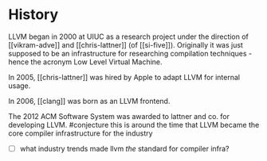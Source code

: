 # History
LLVM began in 2000 at UIUC as a research project under the direction of [[vikram-adve]] and [[chris-lattner]] (of [[si-five]]). Originally it was just supposed to be an infrastructure for researching compilation techniques - hence the acronym Low Level Virtual Machine.

In 2005, [[chris-lattner]] was hired by Apple to adapt LLVM for internal usage.

In 2006, [[clang]] was born as an LLVM frontend.

The 2012 ACM Software System was awarded to lattner and co. for developing LLVM. #conjecture this is around the time that LLVM became the core compiler infrastructure for the industry

- [ ] what industry trends made llvm *the* standard for compiler infra?
